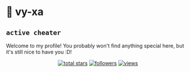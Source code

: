 # 🤞 vy-xa

## `active cheater`

Welcome to my profile! You probably won't find anything special here, but it's still nice to have you :D!

<p align="center">
  <a href="https://github.com/vy-xa?tab=repositories&sort=stargazers">
    <img alt="total stars" title="Total stars on GitHub" src="https://custom-icon-badges.demolab.com/github/stars/vy-xa?color=55960c&style=for-the-badge&labelColor=488207&logo=star"/></a>
  <a href="https://github.com/vy-xa?tab=followers">
    <img alt="followers" title="Follow me on Github" src="https://custom-icon-badges.demolab.com/github/followers/vy-xa?color=236ad3&labelColor=1155ba&style=for-the-badge&logo=person-add&label=Follow&logoColor=white"/></a>
  <a href="https://github.com/vy-xa/ctr">
    <img alt="views" title="GitHub profile views" src="https://freshidea.com/jonah/app/vy-xa-profile-views"/></a>
</p>

